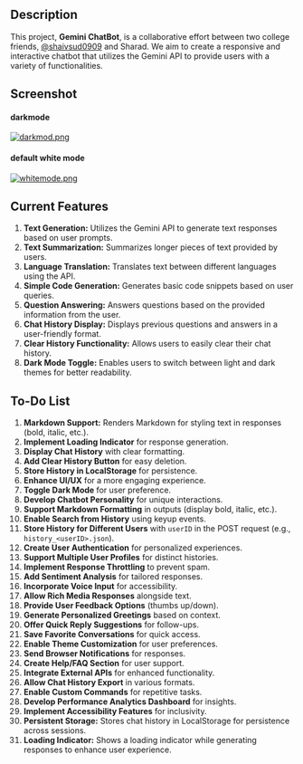 ## Description

This project, **Gemini ChatBot**, is a collaborative effort between two college friends, 
[@shaivsud0909](https://www.github.com/shaivsud0909) and Sharad. We aim to create a responsive and interactive chatbot that utilizes the Gemini API to provide users with a variety of functionalities.


## Screenshot

#### darkmode
[![darkmod.png](https://i.postimg.cc/tJRP1CHD/darkmod.png)](https://postimg.cc/PpcN9HJ8)

#### default white mode 
[![whitemode.png](https://i.postimg.cc/wvQLTRn7/whitemode.png)](https://postimg.cc/mzhtmkLs)

## Current Features

1. **Text Generation:** Utilizes the Gemini API to generate text responses based on user prompts.
2. **Text Summarization:** Summarizes longer pieces of text provided by users.
3. **Language Translation:** Translates text between different languages using the API.
4. **Simple Code Generation:** Generates basic code snippets based on user queries.
5. **Question Answering:** Answers questions based on the provided information from the user.
6. **Chat History Display:** Displays previous questions and answers in a user-friendly format.
7. **Clear History Functionality:** Allows users to easily clear their chat history.
8. **Dark Mode Toggle:** Enables users to switch between light and dark themes for better readability.

## To-Do List

1. **Markdown Support:** Renders Markdown for styling text in responses (bold, italic, etc.).
2. **Implement Loading Indicator** for response generation.
3. **Display Chat History** with clear formatting.
4. **Add Clear History Button** for easy deletion.
5. **Store History in LocalStorage** for persistence.
6. **Enhance UI/UX** for a more engaging experience.
7. **Toggle Dark Mode** for user preference.
8. **Develop Chatbot Personality** for unique interactions.
9. **Support Markdown Formatting** in outputs (display bold, italic, etc.).
10. **Enable Search from History** using keyup events.
11. **Store History for Different Users** with `userID` in the POST request (e.g., `history_<userID>.json`).
12. **Create User Authentication** for personalized experiences.
13. **Support Multiple User Profiles** for distinct histories.
14. **Implement Response Throttling** to prevent spam.
15. **Add Sentiment Analysis** for tailored responses.
16. **Incorporate Voice Input** for accessibility.
17. **Allow Rich Media Responses** alongside text.
18. **Provide User Feedback Options** (thumbs up/down).
19. **Generate Personalized Greetings** based on context.
20. **Offer Quick Reply Suggestions** for follow-ups.
21. **Save Favorite Conversations** for quick access.
22. **Enable Theme Customization** for user preferences.
23. **Send Browser Notifications** for responses.
24. **Create Help/FAQ Section** for user support.
25. **Integrate External APIs** for enhanced functionality.
26. **Allow Chat History Export** in various formats.
27. **Enable Custom Commands** for repetitive tasks.
28. **Develop Performance Analytics Dashboard** for insights.
29. **Implement Accessibility Features** for inclusivity.
30. **Persistent Storage:** Stores chat history in LocalStorage for persistence across sessions.
31. **Loading Indicator:** Shows a loading indicator while generating responses to enhance user experience.

